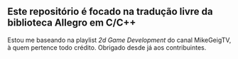 ## Este repositório é focado na tradução livre da biblioteca Allegro em C/C++

Estou me baseando na playlist *2d Game Development* do canal MikeGeigTV, à quem pertence todo crédito.
Obrigado desde já aos contribuintes.
